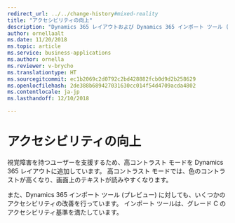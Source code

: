 ```yaml
---
redirect_url: ../../change-history#mixed-reality
title: "アクセシビリティの向上"
description: "Dynamics 365 レイアウトおよび Dynamics 365 インポート ツール (プレビュー) に対する 2018 年 10 月の更新プログラムでのアクセシビリティの向上。"
author: ornellaalt
ms.date: 11/20/2018
ms.topic: article
ms.service: business-applications
ms.author: ornella
ms.reviewer: v-brycho
ms.translationtype: HT
ms.sourcegitcommit: ec1b2069c2d0792c2bd428882fcb0d9d2b258629
ms.openlocfilehash: 2de388b689427031630cc014f54d4709acda4802
ms.contentlocale: ja-jp
ms.lasthandoff: 12/10/2018

---
```


# <a name="accessibility-improvements"></a>アクセシビリティの向上

視覚障害を持つユーザーを支援するため、高コントラスト モードを Dynamics 365 レイアウトに追加しています。 高コントラスト モードでは、色のコントラストが高くなり、画面上のテキストが読みやすくなります。

また、Dynamics 365 インポート ツール (プレビュー) に対しても、いくつかのアクセシビリティの改善を行っています。 インポート ツールは、グレード C のアクセシビリティ基準を満たしています。 

